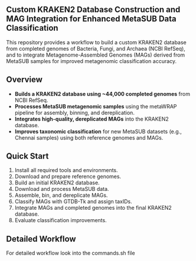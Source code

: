 ## Custom KRAKEN2 Database Construction and MAG Integration for Enhanced MetaSUB Data Classification

This repository provides a workflow to build a custom KRAKEN2 database from completed genomes of Bacteria, Fungi, and Archaea (NCBI RefSeq), and to integrate Metagenome-Assembled Genomes (MAGs) derived from MetaSUB samples for improved metagenomic classification accuracy.

## Overview

- **Builds a KRAKEN2 database using ~44,000 completed genomes** from NCBI RefSeq.
- **Processes MetaSUB metagenomic samples** using the metaWRAP pipeline for assembly, binning, and dereplication.
- **Integrates high-quality, dereplicated MAGs** into the KRAKEN2 database.
- **Improves taxonomic classification** for new MetaSUB datasets (e.g., Chennai samples) using both reference genomes and MAGs.

## Quick Start

1. Install all required tools and environments.
2. Download and prepare reference genomes.
3. Build an initial KRAKEN2 database.
4. Download and process MetaSUB data.
5. Assemble, bin, and dereplicate MAGs.
6. Classify MAGs with GTDB-Tk and assign taxIDs.
7. Integrate MAGs and completed genomes into the final KRAKEN2 database.
8. Evaluate classification improvements.

## Detailed Workflow

For detailed workflow look into the commands.sh file

